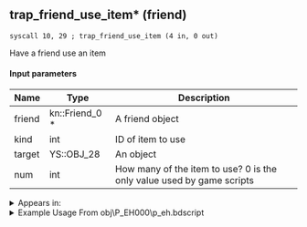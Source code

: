 ## trap_friend_use_item* (friend)

`syscall 10, 29 ; trap_friend_use_item (4 in, 0 out)`

Have a friend use an item

#### Input parameters
| Name | Type | Description
|------|------|------------
| friend   | kn::Friend_0 *   | A friend object
| kind   | int   | ID of item to use
| target   | YS::OBJ_28   | An object
| num   | int   | How many of the item to use? 0 is the only value used by game scripts




<details>
	<summary>Appears in:</summary>
| filename | Entity (obj)
|----------|-------------
| obj\P_EH000\p_eh.bdscript       | ((P) Riku)          
| obj\P_EH000_LAST\p_eh.bdscript       | ((P) Riku (final battle))          
| obj\P_EX350\p_ex.bdscript       | ((P) Chicken Little)          
| obj\P_HE000\p_he.bdscript       | ((P) Auron)          

</details>

<details>
	<summary>Example Usage From obj\P_EH000\p_eh.bdscript</summary>
```
L7518:
 popToSp 0
 pushFromPSpVal 0
 pushImm 2
 pushFromPSpVal 0
 syscall 2, 23 ; trap_btlobj_target (1 in, 1 out)
 gosub 4, L4255
 memcpyToSp 16, 16
 pushFromPSp 16
 pushImm 0
 syscall 10, 29 ; trap_friend_use_item (4 in, 0 out)
 ret
```
</details>

